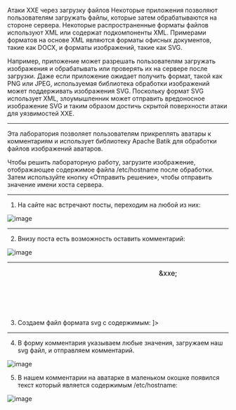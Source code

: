 Атаки XXE через загрузку файлов
Некоторые приложения позволяют пользователям загружать файлы, которые затем обрабатываются на стороне сервера. Некоторые распространенные форматы файлов используют XML или содержат подкомпоненты XML. Примерами форматов на основе XML являются форматы офисных документов, такие как DOCX, и форматы изображений, такие как SVG.

Например, приложение может разрешать пользователям загружать изображения и обрабатывать или проверять их на сервере после загрузки. Даже если приложение ожидает получить формат, такой как PNG или JPEG, используемая библиотека обработки изображений может поддерживать изображения SVG. Поскольку формат SVG использует XML, злоумышленник может отправить вредоносное изображение SVG и таким образом достичь скрытой поверхности атаки для уязвимостей XXE.

---

Эта лаборатория позволяет пользователям прикреплять аватары к комментариям и использует библиотеку Apache Batik для обработки файлов изображений аватаров.

Чтобы решить лабораторную работу, загрузите изображение, отображающее содержимое файла /etc/hostname после обработки. Затем используйте кнопку «Отправить решение», чтобы отправить значение имени хоста сервера.

---

1. На сайте нас встречают посты, переходим на любой из них: 

![image](https://github.com/user-attachments/assets/b586ef61-9664-4731-9253-e6a1fe924c30)

---

2. Внизу поста есть возможность оставить комментарий:

![image](https://github.com/user-attachments/assets/5052e9f9-f64a-477d-877b-904b37eac029)

---

3. Создаем файл формата svg с содержимым: <?xml version="1.0" standalone="yes"?><!DOCTYPE test [ <!ENTITY xxe SYSTEM "file:///etc/hostname" > ]><svg width="128px" height="128px" xmlns="http://www.w3.org/2000/svg" xmlns:xlink="http://www.w3.org/1999/xlink" version="1.1"><text font-size="16" x="0" y="16">&xxe;</text></svg>

---

4. В форму комментария указываем любые значения, загружаем наш svg файл, и отправляем комментарий.

![image](https://github.com/user-attachments/assets/7767104b-0a0c-4252-bcfa-6a355c903008)

5. В нашем комментарии на аватарке в маленьком окошке появился текст который является содержимым /etc/hostname:

![image](https://github.com/user-attachments/assets/42fb9328-3eca-456f-84fa-bb122028d9a4)
